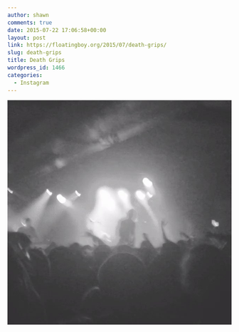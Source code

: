 ```yaml
---
author: shawn
comments: true
date: 2015-07-22 17:06:58+00:00
layout: post
link: https://floatingboy.org/2015/07/death-grips/
slug: death-grips
title: Death Grips
wordpress_id: 1466
categories:
  - Instagram
---
```


[![Death Grips](/assets/media/2015/07/11428215_893784720702060_1746348616_n.jpg)](/assets/media/2015/07/11428215_893784720702060_1746348616_n.jpg)
